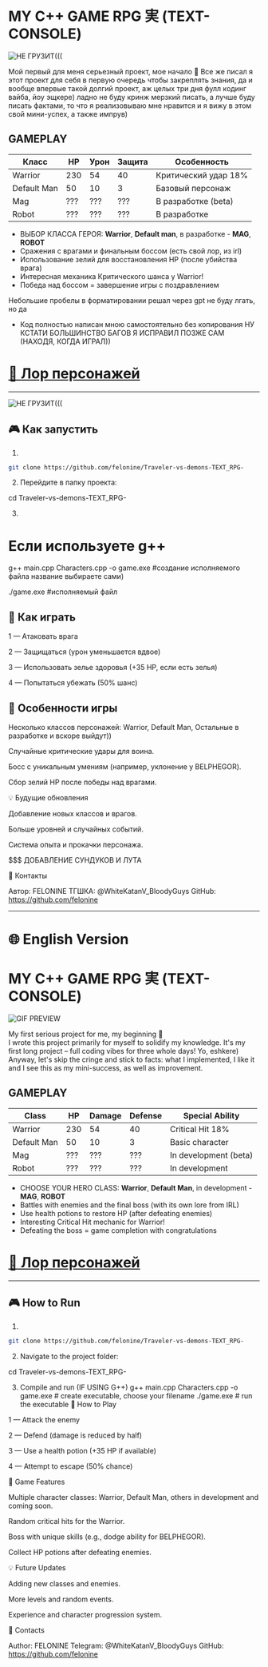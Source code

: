# MY C++ GAME RPG 実 (TEXT-CONSOLE) 
![НЕ ГРУЗИТ(((](https://99px.ru/sstorage/86/2018/08/image_860508181239328759551.gif)

Мой первый для меня серьезный проект, мое начало 🌌 
Все же писал я этот проект для себя в первую очередь чтобы закреплять знания, да и вообще впервые такой долгий проект, аж целых три дня фулл кодинг вайба, йоу эщкере) ладно не буду кринж мерзкий писать, а лучше буду писать фактами, то что я реализовываю мне нравится и я вижу в этом свой мини-успех, а также импрув)


## GAMEPLAY 

| Класс       | HP  | Урон | Защита | Особенность          |
| ----------- | --- | ---- | ------ | -------------------- |
| Warrior     | 230 | 54   | 40     | Критический удар 18% |
| Default Man | 50  | 10   | 3      | Базовый персонаж     |
| Mag         | ??? | ???  | ???    | В разработке (beta)  |
| Robot       | ??? | ???  | ???    | В разработке         |

- ВЫБОР КЛАССА ГЕРОЯ: **Warrior**, **Default man**, в разработке - **MAG**, **ROBOT**
- Сражения с врагами и финальным боссом (есть свой лор, из irl)
- Использование зелий для восстановления HP (после убийства врага)
- Интересная механика Критического шанса у Warrior!
- Победа над боссом = завершение игры с поздравлением
  

Небольшие пробелы в форматировании решал через gpt не буду лгать, но да
* Код полностью написан мною самостоятельно без копирования
НУ КСТАТИ БОЛЬШИНСТВО БАГОВ Я ИСПРАВИЛ ПОЗЖЕ САМ (НАХОДЯ, КОГДА ИГРАЛ))

# [📖 Лор персонажей]([/LORE.md](https://github.com/felonine/Traveler-vs-demons-TEXT_RPG-/blob/main/LORE_HEROES.md))
---

![НЕ ГРУЗИТ(((](https://i.pinimg.com/originals/09/5b/13/095b13f912db249d70007f8fdae19333.gif)

## 🎮 Как запустить
1.
```bash
git clone https://github.com/felonine/Traveler-vs-demons-TEXT_RPG-
```
2. Перейдите в папку проекта:

cd Traveler-vs-demons-TEXT_RPG-

3. 
# Если используете g++
g++ main.cpp Characters.cpp -o game.exe  #создание исполняемого файла название выбираете сами)

./game.exe  #исполняемый файл

## 💢 Как играть

1 — Атаковать врага

2 — Защищаться (урон уменьшается вдвое)

3 — Использовать зелье здоровья (+35 HP, если есть зелья)

4 — Попытаться убежать (50% шанс)

## 🧩 Особенности игры 
Несколько классов персонажей: Warrior, Default Man, Остальные в разработке и вскоре выйдут))

Случайные критические удары для воина.

Босс с уникальным умениям (например, уклонение у BELPHEGOR).

Сбор зелий HP после победы над врагами.

💡 Будущие обновления

Добавление новых классов и врагов.

Больше уровней и случайных событий.

Система опыта и прокачки персонажа.

$$$ ДОБАВЛЕНИЕ СУНДУКОВ И ЛУТА


🤝 Контакты

Автор: FELONINE
ТГШКА: @WhiteKatanV_BloodyGuys
GitHub: https://github.com/felonine


---

# 🌐 English Version

# MY C++ GAME RPG 実 (TEXT-CONSOLE)
![GIF PREVIEW](https://99px.ru/sstorage/86/2018/08/image_860508181239328759551.gif)

My first serious project for me, my beginning 🌌  
I wrote this project primarily for myself to solidify my knowledge. It's my first long project – full coding vibes for three whole days! Yo, eshkere)  
Anyway, let's skip the cringe and stick to facts: what I implemented, I like it and I see this as my mini-success, as well as improvement.

## GAMEPLAY 

| Class       | HP  | Damage | Defense | Special Ability        |
| ----------- | --- | ------ | ------- | -------------------- |
| Warrior     | 230 | 54     | 40      | Critical Hit 18%      |
| Default Man | 50  | 10     | 3       | Basic character       |
| Mag         | ??? | ???    | ???     | In development (beta) |
| Robot       | ??? | ???    | ???     | In development        |

- CHOOSE YOUR HERO CLASS: **Warrior**, **Default Man**, in development - **MAG**, **ROBOT**
- Battles with enemies and the final boss (with its own lore from IRL)
- Use health potions to restore HP (after defeating enemies)
- Interesting Critical Hit mechanic for Warrior!
- Defeating the boss = game completion with congratulations


# [📖 Лор персонажей](./LORE.md)

---

## 🎮 How to Run
1.
```bash
git clone https://github.com/felonine/Traveler-vs-demons-TEXT_RPG-
```
2. Navigate to the project folder:

cd Traveler-vs-demons-TEXT_RPG-

3. Compile and run 
(IF USING G++)
g++ main.cpp Characters.cpp -o game.exe  # create executable, choose your filename
./game.exe                               # run the executable
💢 How to Play

1 — Attack the enemy

2 — Defend (damage is reduced by half)

3 — Use a health potion (+35 HP if available)

4 — Attempt to escape (50% chance)

🧩 Game Features

Multiple character classes: Warrior, Default Man, others in development and coming soon.

Random critical hits for the Warrior.

Boss with unique skills (e.g., dodge ability for BELPHEGOR).

Collect HP potions after defeating enemies.

💡 Future Updates

Adding new classes and enemies.

More levels and random events.

Experience and character progression system.

🤝 Contacts

Author: FELONINE
Telegram: @WhiteKatanV_BloodyGuys
GitHub: https://github.com/felonine
